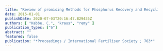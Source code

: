 ```yaml
---
title: "Review of promising Methods for Phosphorus Recovery and Recycling from Wastewater"
date: 2015-01-01
publishDate: 2020-07-03T20:16:47.829435Z
authors: [ "Kabbe, C.", "kraus", "remy" ]
publication_types: ["6"]
abstract: ""
featured: false
publication: "*Proceedings / International Fertiliser Society ; 763*"
---
```


